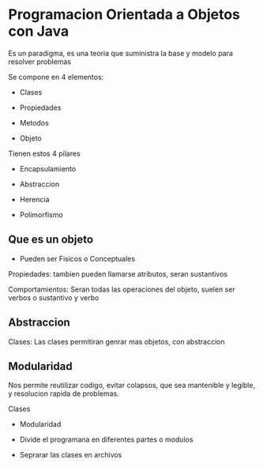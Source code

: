 # Programacion Orientada a Objetos con Java

Es un paradigma, es una teoria que suministra la base y modelo para
resolver problemas

Se compone en 4 elementos:

- Clases

- Propiedades

- Metodos

- Objeto

Tienen estos 4 pilares

- Encapsulamiento

- Abstraccion

- Herencia

- Polimorfismo

## Que es un objeto

- Pueden ser Fisicos o Conceptuales

Propiedades: tambien pueden llamarse atributos, seran sustantivos

Comportamientos: Seran todas las operaciones del objeto, suelen
ser verbos o sustantivo y verbo

## Abstraccion

Clases: Las clases permitiran genrar mas objetos, con abstraccion

## Modularidad

Nos permite reutilizar codigo, evitar colapsos, que sea mantenible y legible, y resolucion rapida de problemas.

Clases

- Modularidad

- Divide el programana en diferentes partes o modulos

- Seprarar las clases en archivos

